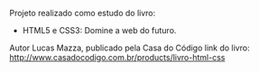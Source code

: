 Projeto realizado como estudo do livro: 

- HTML5 e CSS3: Domine a web do futuro.

Autor Lucas Mazza, publicado pela Casa do Código
link do livro: http://www.casadocodigo.com.br/products/livro-html-css
